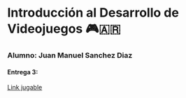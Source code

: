 # Introducción al Desarrollo de Videojuegos 🎮🇦🇷

### Alumno: Juan Manuel Sanchez Diaz

#### Entrega 3: 
[Link jugable](https://jmsanchezdiaz.github.io/entregas-ipv-sanchez-diaz-juan-manuel/entrega-3-sanchez-diaz-juan-manuel/export-entrega-3/)
